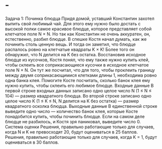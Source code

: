 # -
Задача 1: Починка блюдца Придя домой, уставший Константин захотел выпить свой любимый чай. Для этого ему нужно было достать с высокой полки самое красивое блюдце, которое представляет собой клетчатое поле N × N. Но так как Константин не очень аккуратен, он, естественно, разбил блюдце.  В спешке Костя начал думать, как же починить столь ценную вещь. И тогда он заметил, что блюдце распалось ровно на клетчатые квадраты K × K! Более того он обнаружил, что N делится на K без остатка.  Восстановив исходное блюдце из кусочков, Костя понял, что ему также нужно купить клей, чтобы склеить все соприкасающиеся кусочки в исходное клетчатое поле N × N. Он тут же посчитал, что для того, чтобы проклеить границу между двумя соприкасающимися клетками длины 1, необходима ровно одна банка клея.  Помогите Косте посчитать, сколько банок клея ему нужно купить, чтобы склеить его любимое блюдце.  Входные данные В первой строке входных данных записано одно целое число N (1 ≤ N ≤ 104) — размер квадратного блюдца.  Во второй строке записано одно целое число K (1 ≤ K ≤ N, N делится на K без остатка) — размер квадратного осколка блюдца.  Выходные данные В единственной строке выведите одно число — количество банок клея, которые Косте понадобится купить, чтобы починить блюдце.  Если на самом деле блюдце не разбилось, и Костя зря паниковал, выведите число 0.  Система оценки Решения, правильно работающие только для случаев, когда N и K не превосходят 20, будут оцениваться в 25 баллов.  Решения, правильно работающие только для случаев, когда K = 1, будут оцениваться в 30 баллов.
